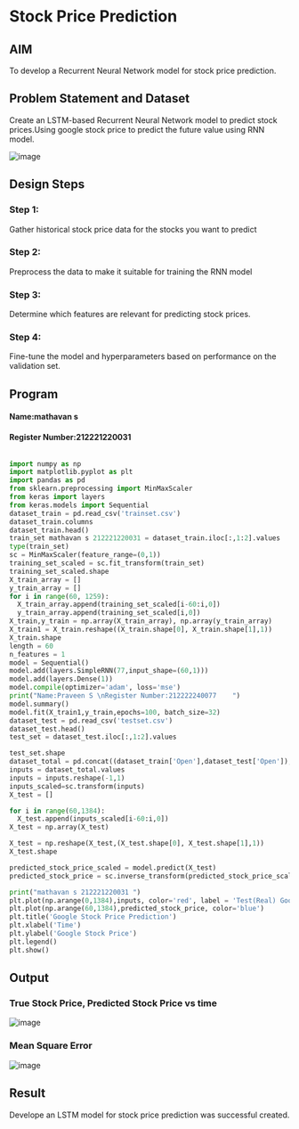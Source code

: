 # Stock Price Prediction

## AIM

To develop a Recurrent Neural Network model for stock price prediction.

## Problem Statement and Dataset
Create an LSTM-based Recurrent Neural Network model to predict stock prices.Using google stock price to predict the future value using RNN model.

![image](https://github.com/praveenst13/rnn-stock-price-prediction/assets/118787793/567317b1-b8f5-470b-96e2-6f666eb80b5c)



## Design Steps

### Step 1:
Gather historical stock price data for the stocks you want to predict

### Step 2:
Preprocess the data to make it suitable for training the RNN model
### Step 3:
 Determine which features are relevant for predicting stock prices.
### Step 4:
Fine-tune the model and hyperparameters based on performance on the validation set.



## Program
#### Name:mathavan s 
#### Register Number:212221220031 
```py

import numpy as np
import matplotlib.pyplot as plt
import pandas as pd
from sklearn.preprocessing import MinMaxScaler
from keras import layers
from keras.models import Sequential
dataset_train = pd.read_csv('trainset.csv')
dataset_train.columns
dataset_train.head()
train_set mathavan s 212221220031 = dataset_train.iloc[:,1:2].values
type(train_set)
sc = MinMaxScaler(feature_range=(0,1))
training_set_scaled = sc.fit_transform(train_set)
training_set_scaled.shape
X_train_array = []
y_train_array = []
for i in range(60, 1259):
  X_train_array.append(training_set_scaled[i-60:i,0])
  y_train_array.append(training_set_scaled[i,0])
X_train,y_train = np.array(X_train_array), np.array(y_train_array)
X_train1 = X_train.reshape((X_train.shape[0], X_train.shape[1],1))
X_train.shape
length = 60
n_features = 1
model = Sequential()
model.add(layers.SimpleRNN(77,input_shape=(60,1)))
model.add(layers.Dense(1))
model.compile(optimizer='adam', loss='mse')
print("Name:Praveen S \nRegister Number:212222240077    ")
model.summary()
model.fit(X_train1,y_train,epochs=100, batch_size=32)
dataset_test = pd.read_csv('testset.csv')
dataset_test.head()
test_set = dataset_test.iloc[:,1:2].values

test_set.shape
dataset_total = pd.concat((dataset_train['Open'],dataset_test['Open']),axis=0)
inputs = dataset_total.values
inputs = inputs.reshape(-1,1)
inputs_scaled=sc.transform(inputs)
X_test = []

for i in range(60,1384):
  X_test.append(inputs_scaled[i-60:i,0])
X_test = np.array(X_test)

X_test = np.reshape(X_test,(X_test.shape[0], X_test.shape[1],1))
X_test.shape

predicted_stock_price_scaled = model.predict(X_test)
predicted_stock_price = sc.inverse_transform(predicted_stock_price_scaled)

print("mathavan s 212221220031 ")
plt.plot(np.arange(0,1384),inputs, color='red', label = 'Test(Real) Google stock price')
plt.plot(np.arange(60,1384),predicted_stock_price, color='blue')
plt.title('Google Stock Price Prediction')
plt.xlabel('Time')
plt.ylabel('Google Stock Price')
plt.legend()
plt.show()


```

## Output

### True Stock Price, Predicted Stock Price vs time

![image](https://github.com/mathavan735/rnn-stock-price-prediction/assets/129484178/0d4e2a1e-0e26-4c22-b06d-b7392a2c9cb6)


### Mean Square Error

![image](https://github.com/mathavan735/rnn-stock-price-prediction/assets/129484178/ca5ca856-66e5-4793-969b-efa4dd98eca5)



## Result
Develope an LSTM model for stock price prediction was successful created.
